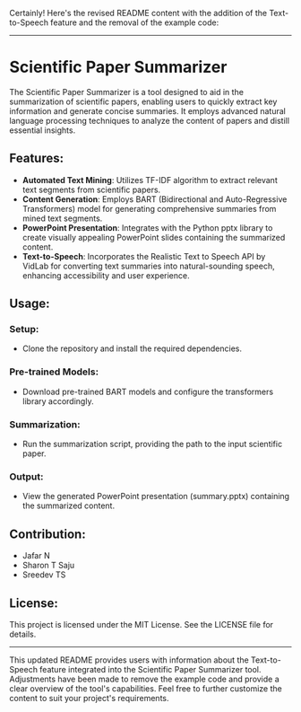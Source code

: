 Certainly! Here's the revised README content with the addition of the Text-to-Speech feature and the removal of the example code:

---

# Scientific Paper Summarizer

The Scientific Paper Summarizer is a tool designed to aid in the summarization of scientific papers, enabling users to quickly extract key information and generate concise summaries. It employs advanced natural language processing techniques to analyze the content of papers and distill essential insights.

## Features:

- **Automated Text Mining**: Utilizes TF-IDF algorithm to extract relevant text segments from scientific papers.
- **Content Generation**: Employs BART (Bidirectional and Auto-Regressive Transformers) model for generating comprehensive summaries from mined text segments.
- **PowerPoint Presentation**: Integrates with the Python pptx library to create visually appealing PowerPoint slides containing the summarized content.
- **Text-to-Speech**: Incorporates the Realistic Text to Speech API by VidLab for converting text summaries into natural-sounding speech, enhancing accessibility and user experience.

## Usage:

### Setup:

- Clone the repository and install the required dependencies.

### Pre-trained Models:

- Download pre-trained BART models and configure the transformers library accordingly.

### Summarization:

- Run the summarization script, providing the path to the input scientific paper.

### Output:

- View the generated PowerPoint presentation (summary.pptx) containing the summarized content.

## Contribution:

- Jafar N
- Sharon T Saju
- Sreedev TS

## License:

This project is licensed under the MIT License. See the LICENSE file for details.

---

This updated README provides users with information about the Text-to-Speech feature integrated into the Scientific Paper Summarizer tool. Adjustments have been made to remove the example code and provide a clear overview of the tool's capabilities. Feel free to further customize the content to suit your project's requirements.
